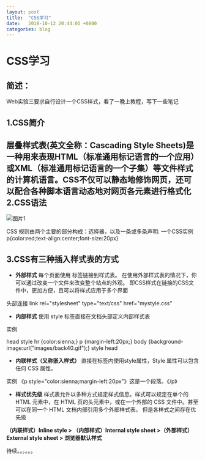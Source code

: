 ```yaml
---
layout: post
title:  "CSS学习"
date:   2018-10-12 20:44:05 +0800
categories: blog
---
```

CSS学习
========================================  

简述：
---------
Web实验三要求自行设计一个CSS样式，看了一晚上教程，写下一些笔记

1.CSS简介
--
层叠样式表(英文全称：Cascading Style Sheets)是一种用来表现HTML（标准通用标记语言的一个应用）或XML（标准通用标记语言的一个子集）等文件样式的计算机语言。CSS不仅可以静态地修饰网页，还可以配合各种脚本语言动态地对网页各元素进行格式化
2.CSS语法
--
![图片1][1]


  [1]: https://www.runoob.com/wp-content/uploads/2013/07/632877C9-2462-41D6-BD0E-F7317E4C42AC.jpg
  CSS 规则由两个主要的部分构成：选择器，以及一条或多条声明:
  一个CSS实例
  p{color:red;text-align:center;font-size:20px}
  
  3.CSS有三种插入样式表的方式
--
  

 - **外部样式**
 每个页面使用 <link> 标签链接到样式表。
在使用外部样式表的情况下，你可以通过改变一个文件来改变整个站点的外观。
即CSS样式在链接的CSS文件中，更加方便，且可以将样式应用于多个界面

 头部连接
link rel="stylesheet" type="text/css" href="mystyle.css"

 - **内部样式**
 使用 style 标签直接在文档头部定义内部样式表



 实例

 head
 style
 hr {color:sienna;}
 p {margin-left:20px;}
 body {background-image:url("images/back40.gif");}
 style
 head

 - **内联样式（又称嵌入样式）**
直接在标签内使用style属性，Style 属性可以包含任何 CSS 属性。

 实例
《p style="color:sienna;margin-left:20px"》这是一个段落。《/p》

 - **样式优先级**
 样式表允许以多种方式规定样式信息。样式可以规定在单个的 HTML 元素中，在 HTML 页的头元素中，或在一个外部的 CSS 文件中。甚至可以在同一个 HTML 文档内部引用多个外部样式表。
但是各样式之间存在优先级


  **（内联样式）Inline style > （内部样式）Internal style sheet >（外部样式）External style sheet > 浏览器默认样式**
  
  待续。。。。。。

  